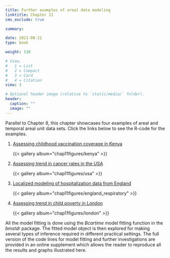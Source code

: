 ```yaml
---
title: Further examples of areal data modeling
linktitle: Chapter 11
cms_exclude: true

summary: 

date: 2021-08-21
type: book

weight: 110

# View.
#   1 = List
#   2 = Compact
#   3 = Card
#   4 = Citation
view: 3

# Optional header image (relative to `static/media/` folder).
header:
  caption: ""
  image: ""
---
```


Parallel to Chapter 8, this chapter showcases four examples of areal and temporal areal unit data sets.
Click the links below to see the R-code for the examples. 
<ol>
<li> <a href="../Rcode/Chap11_Kenya.html"> Assessing childhood vaccination coverage in Kenya </a>

{{< gallery album="chap11figures/kenya" >}}


<li>  <a href="../Rcode/Chap11_USA.html"> Assessing trend in cancer rates in the USA </a>

{{< gallery album="chap11figures/usa" >}}

<li>  <a href="../Rcode/Chap11_eng.html"> Localized modeling of hospitalization data from England </a>

{{< gallery album="chap11figures/england_respiratory" >}}


<li> <a href="../Rcode/Chap11_london.html"> Assessing trend in child poverty in London </a>

{{< gallery album="chap11figures/london" >}}

</ol>
<p>

All the model fitting  is done using the  <i>Bcartime</i> model fitting function in the  <i>bmstdr</i> package.
The fitted model object is then explored for making several types of inference required
in different practical settings. The full version of the
code lines for model fitting and further investigations   are provided in an online supplement which allows
the reader  to reproduce all the results and graphs illustrated here.

